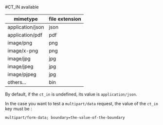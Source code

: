 #CT_IN available

| mimetype         | file extension |
|------------------|----------------|
| application/json | json           |
| application/pdf  | pdf            |
| image/png        | png            |
| image/x-png      | png            |
| image/jpg        | jpg            |
| image/jpeg       | jpg            |
| image/pjpeg      | jpg            |
| others...        | bin            |

By default, if the `ct_in` is undefined, its value is `application/json`. 

In the case you want to test a `multipart/data` request, the value of the `ct_in` key must be :
```
multipart/form-data; boundary=the-value-of-the-boundary
```